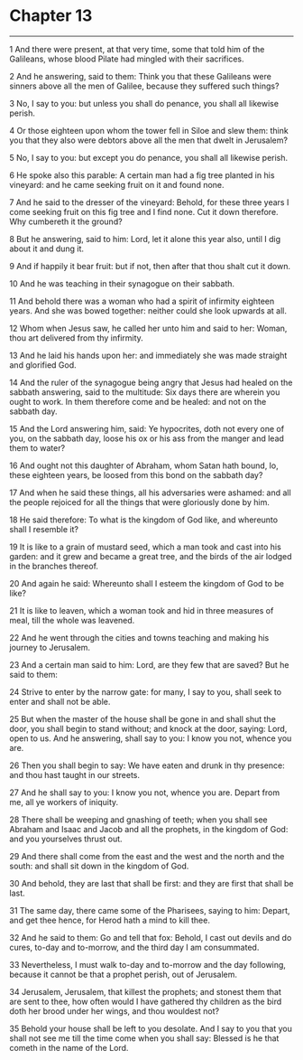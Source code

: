 # Chapter 13

***

1 And there were present, at that very time, some that told him of the Galileans, whose blood Pilate had mingled with their sacrifices.

2 And he answering, said to them: Think you that these Galileans were sinners above all the men of Galilee, because they suffered such things?

3 No, I say to you: but unless you shall do penance, you shall all likewise perish.

4 Or those eighteen upon whom the tower fell in Siloe and slew them: think you that they also were debtors above all the men that dwelt in Jerusalem?

5 No, I say to you: but except you do penance, you shall all likewise perish.

6 He spoke also this parable: A certain man had a fig tree planted in his vineyard: and he came seeking fruit on it and found none.

7 And he said to the dresser of the vineyard: Behold, for these three years I come seeking fruit on this fig tree and I find none. Cut it down therefore. Why cumbereth it the ground?

8 But he answering, said to him: Lord, let it alone this year also, until I dig about it and dung it.

9 And if happily it bear fruit: but if not, then after that thou shalt cut it down.

10 And he was teaching in their synagogue on their sabbath.

11 And behold there was a woman who had a spirit of infirmity eighteen years. And she was bowed together: neither could she look upwards at all.

12 Whom when Jesus saw, he called her unto him and said to her: Woman, thou art delivered from thy infirmity.

13 And he laid his hands upon her: and immediately she was made straight and glorified God.

14 And the ruler of the synagogue being angry that Jesus had healed on the sabbath answering, said to the multitude: Six days there are wherein you ought to work. In them therefore come and be healed: and not on the sabbath day.

15 And the Lord answering him, said: Ye hypocrites, doth not every one of you, on the sabbath day, loose his ox or his ass from the manger and lead them to water?

16 And ought not this daughter of Abraham, whom Satan hath bound, lo, these eighteen years, be loosed from this bond on the sabbath day?

17 And when he said these things, all his adversaries were ashamed: and all the people rejoiced for all the things that were gloriously done by him.

18 He said therefore: To what is the kingdom of God like, and whereunto shall I resemble it?

19 It is like to a grain of mustard seed, which a man took and cast into his garden: and it grew and became a great tree, and the birds of the air lodged in the branches thereof.

20 And again he said: Whereunto shall I esteem the kingdom of God to be like?

21 It is like to leaven, which a woman took and hid in three measures of meal, till the whole was leavened.

22 And he went through the cities and towns teaching and making his journey to Jerusalem.

23 And a certain man said to him: Lord, are they few that are saved? But he said to them:

24 Strive to enter by the narrow gate: for many, I say to you, shall seek to enter and shall not be able.

25 But when the master of the house shall be gone in and shall shut the door, you shall begin to stand without; and knock at the door, saying: Lord, open to us. And he answering, shall say to you: I know you not, whence you are.

26 Then you shall begin to say: We have eaten and drunk in thy presence: and thou hast taught in our streets.

27 And he shall say to you: I know you not, whence you are. Depart from me, all ye workers of iniquity.

28 There shall be weeping and gnashing of teeth; when you shall see Abraham and Isaac and Jacob and all the prophets, in the kingdom of God: and you yourselves thrust out.

29 And there shall come from the east and the west and the north and the south: and shall sit down in the kingdom of God.

30 And behold, they are last that shall be first: and they are first that shall be last.

31 The same day, there came some of the Pharisees, saying to him: Depart, and get thee hence, for Herod hath a mind to kill thee.

32 And he said to them: Go and tell that fox: Behold, I cast out devils and do cures, to-day and to-morrow, and the third day I am consummated.

33 Nevertheless, I must walk to-day and to-morrow and the day following, because it cannot be that a prophet perish, out of Jerusalem.

34 Jerusalem, Jerusalem, that killest the prophets; and stonest them that are sent to thee, how often would I have gathered thy children as the bird doth her brood under her wings, and thou wouldest not?

35 Behold your house shall be left to you desolate. And I say to you that you shall not see me till the time come when you shall say: Blessed is he that cometh in the name of the Lord.

